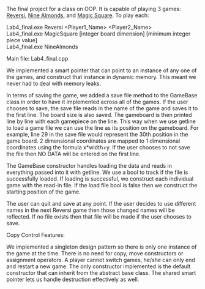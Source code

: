 The final project for a class on OOP. It is capable of playing 3 games: [Reversi](https://en.wikipedia.org/wiki/Reversi), [Nine Almonds](http://www.pedagonet.com/mathgenius/test229.html), and [Magic Square](https://en.wikipedia.org/wiki/Magic_square). To play each:

Lab4_final.exe Reversi <Player1_Name> <Player2_Name> <br/>
Lab4_final.exe MagicSquare [integer board dimension] [minimum integer piece value] <br/>
Lab4_final.exe NineAlmonds


Main file: Lab4_final.cpp


We implemented a smart pointer that can point to an instance of any one of the games, and construct that instance in dynamic memory. This meant we never had to deal with memory leaks.

In terms of saving the game, we added a save file method to the GameBase class in order to have it implemented across all of the games. If the user chooses to save, the save file reads in the name of the game and saves it to the first line. The board size is also saved. The gameboard is then printed line by line with each gamepiece on the line. This way when we use getline to load a game file we can use the line as its position on the gameboard. For example, line 29 in the save file would represent the 30th position in the game board. 2 dimensional coordinates are mapped to 1 dimensional coordinates using the formula x*width+y. If the user chooses to not save the file then NO DATA will be entered on the first line.

The GameBase constructor handles loading the data and reads in everything passed into it with getline. We use a bool to track if the file is successfully loaded. If loading is successful, we construct each individual game with the read-in file. If the load file bool is false then we construct the starting position of the game. 

The user can quit and save at any point. If the user decides to use different names in the next Reversi game then those changed names will be reflected. If no file exists then that file will be made if the user chooses to save. 

Copy Control Features:

We implemented a singleton design pattern so there is only one instance of the game at the time. There is no
need for copy, move constructors or assignment operators. A player cannot switch games, he/she can only end
and restart a new game. The only constructor implemented is the default constructor that can inherit
from the abstract base class. The shared smart pointer lets us handle destruction effectively as well. 